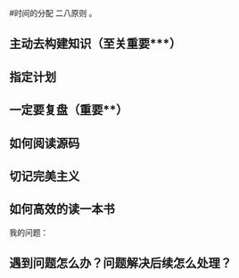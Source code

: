 

#时间的分配
二八原则 。

## 主动去构建知识（至关重要***）



## 指定计划

## 一定要复盘（重要**）


## 如何阅读源码


## 切记完美主义


## 如何高效的读一本书


我的问题：

## 遇到问题怎么办？问题解决后续怎么处理？








